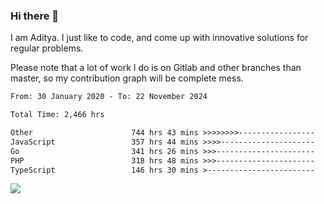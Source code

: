### Hi there 👋

I am Aditya. I just like to code, and come up with innovative solutions for regular problems.

Please note that a lot of work I do is on Gitlab and other branches than master, so my contribution graph will be complete mess.

<!--START_SECTION:waka-->

```txt
From: 30 January 2020 - To: 22 November 2024

Total Time: 2,466 hrs

Other                      744 hrs 43 mins >>>>>>>>-----------------   30.20 %
JavaScript                 357 hrs 44 mins >>>>---------------------   14.51 %
Go                         341 hrs 26 mins >>>----------------------   13.85 %
PHP                        318 hrs 48 mins >>>----------------------   12.93 %
TypeScript                 146 hrs 30 mins >------------------------   05.94 %
```

<!--END_SECTION:waka-->

![](https://komarev.com/ghpvc/?username=BrainBuzzer)

